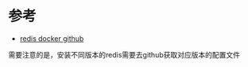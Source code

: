 # 参考
- [redis docker github](https://github.com/docker-library/docs/tree/master/redis)

需要注意的是，安装不同版本的redis需要去github获取对应版本的配置文件